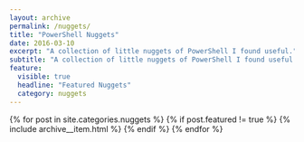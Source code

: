 ```yaml
---
layout: archive
permalink: /nuggets/
title: "PowerShell Nuggets"
date: 2016-03-10
excerpt: "A collection of little nuggets of PowerShell I found useful."
subtitle: "A collection of little nuggets of PowerShell I found useful."
feature:
  visible: true
  headline: "Featured Nuggets"
  category: nuggets
---
```


{% for post in site.categories.nuggets %}
  {% if post.featured != true %}
  {% include archive__item.html %}
  {% endif %}
{% endfor %}
